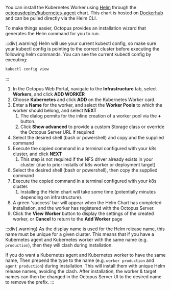 You can install the Kubernetes Worker using [Helm](https://helm.sh/) through the [octopusdeploy/kubernetes-agent](https://github.com/OctopusDeploy/helm-charts/tree/main/charts/kubernetes-agent) chart. This chart is hosted on [Dockerhub](https://hub.docker.com/r/octopusdeploy/kubernetes-agent) and can be pulled directly via the Helm CLI. 

To make things easier, Octopus provides an installation wizard that generates the Helm command for you to run.

:::div{.warning}
Helm will use your current kubectl config, so make sure your kubectl config is pointing to the correct cluster before executing the following helm commands.
You can see the current kubectl config by executing:
```bash
kubectl config view
```
:::

1. In the Octopus Web Portal, navigate to the **Infrastructure** tab, select **Workers**, and click **ADD WORKER**
2. Choose **Kubernetes** and click **ADD** on the Kubernetes Worker card.
3. Enter a **Name** for the worker, and select the **Worker Pools** to which the worker should belong, and select **NEXT**
   1. The dialog permits for the inline creation of a worker pool via the **+** button.
   2. Click **Show advanced** to provide a custom Storage class or override the Octopus Server URL if required
4. Select the desired shell (bash or powershell) and copy and the supplied command
5. Execute the copied command in a terminal configured with your k8s cluster, and click **NEXT**
   1. This step is not required if the NFS driver already exists in your cluster (due to prior installs of k8s worker or deployment target)
5. Select the desired shell (bash or powershell), then copy the supplied command
6. Execute the copied command in a terminal configured with your k8s cluster.
   1. Installing the Helm chart will take some time (potentially minutes depending on infrastructure).
6. A green 'success' bar will appear when the Helm Chart has completed installation, and the worker has registered with the Octopus Server.
7. Click the **View Worker** button to display the settings of the created worker, or  **Cancel** to return to the **Add Worker** page

:::div{.warning}
As the display name is used for the Helm release name, this name must be unique for a given cluster. This means that if you have a Kubernetes agent and Kubernetes worker with the same name (e.g. `production`), then they will clash during installation.

If you do want a Kubernetes agent and Kubernetes worker to have the same name, Then prepend the type to the name (e.g. `worker production` and `agent production`) during installation. This will install them with unique Helm release names, avoiding the clash. After installation, the worker & target names can then be changed in the Octopus Server UI to the desired name to remove the prefix.
:::